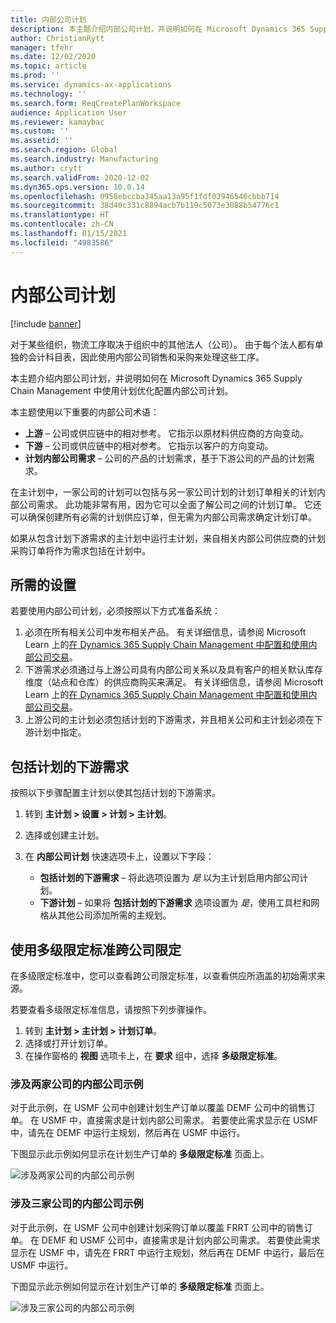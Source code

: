 ```yaml
---
title: 内部公司计划
description: 本主题介绍内部公司计划，并说明如何在 Microsoft Dynamics 365 Supply Chain Management 中使用计划优化配置内部公司计划。
author: ChristianRytt
manager: tfehr
ms.date: 12/02/2020
ms.topic: article
ms.prod: ''
ms.service: dynamics-ax-applications
ms.technology: ''
ms.search.form: ReqCreatePlanWorkspace
audience: Application User
ms.reviewer: kamaybac
ms.custom: ''
ms.assetid: ''
ms.search.region: Global
ms.search.industry: Manufacturing
ms.author: crytt
ms.search.validFrom: 2020-12-02
ms.dyn365.ops.version: 10.0.14
ms.openlocfilehash: 0958ebccba345aa13a95f1fdf03946546cbbb714
ms.sourcegitcommit: 38d40c331c8894acb7b119c5073e3088b54776c1
ms.translationtype: HT
ms.contentlocale: zh-CN
ms.lasthandoff: 01/15/2021
ms.locfileid: "4983586"
---
```

# <a name="intercompany-planning"></a>内部公司计划

[!include [banner](../../includes/banner.md)]

对于某些组织，物流工序取决于组织中的其他法人（公司）。 由于每个法人都有单独的会计科目表，因此使用内部公司销售和采购来处理这些工序。

本主题介绍内部公司计划，并说明如何在 Microsoft Dynamics 365 Supply Chain Management 中使用计划优化配置内部公司计划。

本主题使用以下重要的内部公司术语：

- **上游** – 公司或供应链中的相对参考。 它指示以原材料供应商的方向变动。
- **下游** – 公司或供应链中的相对参考。 它指示以客户的方向变动。
- **计划内部公司需求** – 公司的产品的计划需求，基于下游公司的产品的计划需求。

在主计划中，一家公司的计划可以包括与另一家公司计划的计划订单相关的计划内部公司需求。 此功能非常有用，因为它可以全面了解公司之间的计划订单。 它还可以确保创建所有必需的计划供应订单，但无需为内部公司需求确定计划订单。

如果从包含计划下游需求的主计划中运行主计划，来自相关内部公司供应商的计划采购订单将作为需求包括在计划中。

## <a name="required-setup"></a>所需的设置

若要使用内部公司计划，必须按照以下方式准备系统：

1. 必须在所有相关公司中发布相关产品。 有关详细信息，请参阅 Microsoft Learn 上的[在 Dynamics 365 Supply Chain Management 中配置和使用内部公司交易](https://docs.microsoft.com/learn/modules/configure-use-intercompany-trade-dyn365-supply-chain-mgmt/)。
1. 下游需求必须通过与上游公司具有内部公司关系以及具有客户的相关默认库存维度（站点和仓库）的供应商购买来满足。 有关详细信息，请参阅 Microsoft Learn 上的[在 Dynamics 365 Supply Chain Management 中配置和使用内部公司交易](https://docs.microsoft.com/learn/modules/configure-use-intercompany-trade-dyn365-supply-chain-mgmt/)。
1. 上游公司的主计划必须包括计划的下游需求，并且相关公司和主计划必须在下游计划中指定。

## <a name="include-planned-downstream-demand"></a>包括计划的下游需求

按照以下步骤配置主计划以使其包括计划的下游需求。

1. 转到 **主计划 \> 设置 \> 计划 \> 主计划**。
1. 选择或创建主计划。
1. 在 **内部公司计划** 快速选项卡上，设置以下字段：

    - **包括计划的下游需求** – 将此选项设置为 *是* 以为主计划启用内部公司计划。
    - **下游计划** – 如果将 **包括计划的下游需求** 选项设置为 *是*，使用工具栏和网格从其他公司添加所需的主规划。

## <a name="peg-across-companies-by-using-multilevel-pegging"></a>使用多级限定标准跨公司限定

在多级限定标准中，您可以查看跨公司限定标准，以查看供应所涵盖的初始需求来源。

若要查看多级限定标准信息，请按照下列步骤操作。

1. 转到 **主计划 \> 主计划 \> 计划订单**。
1. 选择或打开计划订单。
1. 在操作窗格的 **视图** 选项卡上，在 **要求** 组中，选择 **多级限定标准**。

### <a name="intercompany-example-that-involves-two-companies"></a>涉及两家公司的内部公司示例

对于此示例，在 USMF 公司中创建计划生产订单以覆盖 DEMF 公司中的销售订单。 在 USMF 中，直接需求是计划内部公司需求。 若要使此需求显示在 USMF 中，请先在 DEMF 中运行主规划，然后再在 USMF 中运行。

下图显示此示例如何显示在计划生产订单的 **多级限定标准** 页面上。

![涉及两家公司的内部公司示例](media/IntercompanyPlanning1.png)

### <a name="intercompany-example-that-involves-three-companies"></a>涉及三家公司的内部公司示例

对于此示例，在 USMF 公司中创建计划采购订单以覆盖 FRRT 公司中的销售订单。 在 DEMF 和 USMF 公司中，直接需求是计划内部公司需求。 若要使此需求显示在 USMF 中，请先在 FRRT 中运行主规划，然后再在 DEMF 中运行，最后在 USMF 中运行。

下图显示此示例如何显示在计划生产订单的 **多级限定标准** 页面上。

![涉及三家公司的内部公司示例](media/IntercompanyPlanning2.png)
